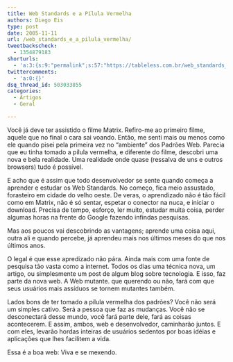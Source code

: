 ```yaml
---
title: Web Standards e a Pílula Vermelha
authors: Diego Eis
type: post
date: 2005-11-11
url: /web_standards_e_a_pilula_vermelha/
tweetbackscheck:
  - 1354879183
shorturls:
  - 'a:3:{s:9:"permalink";s:57:"https://tableless.com.br/web_standards_e_a_pilula_vermelha";s:7:"tinyurl";s:26:"https://tinyurl.com/3lsaobc";s:4:"isgd";s:19:"https://is.gd/3d1qe8";}'
twittercomments:
  - 'a:0:{}'
dsq_thread_id: 503033855
categories:
  - Artigos
  - Geral

---
```

Você já deve ter assistido o filme Matrix. Refiro-me ao primeiro filme, aquele que no final o cara sai voando. Então, me senti mais ou menos como ele quando pisei pela primeira vez no &#8220;ambiente&#8221; dos Padrões Web. Parecia que eu tinha tomado a pílula vermelha, e diferente do filme, descobri uma nova e bela realidade. Uma realidade onde quase (ressalva de uns e outros browsers) tudo é possível. 

E acho que é assim que todo desenvolvedor se sente quando começa a aprender e estudar os Web Standards. No começo, fica meio assustado, forasteiro em cidade do velho oeste. De veras, o aprendizado não é tão fácil como em Matrix, não é só sentar, espetar o conector na nuca, e iniciar o download. Precisa de tempo, esforço, ler muito, estudar muita coisa, perder algumas horas na frente do Google fazendo infindas pesquisas.
  
Mas aos poucos vai descobrindo as vantagens; aprende uma coisa aqui, outra ali e quando percebe, já aprendeu mais nos últimos meses do que nos últimos anos. 

O legal é que esse apredizado não pára. Ainda mais com uma fonte de pesquisa tão vasta como a internet. Todos os dias uma técnica nova, um artigo, ou simplesmente um post de algum blog sobre tecnologia. E isso, faz parte da nova web. A Web mutante. que querendo ou não, fará com que seus usuários mais assíduos se tornem mutantes também. 

Lados bons de ter tomado a pílula vermelha dos padrões? Você não será um simples cativo. Será a pessoa que faz as mudanças. Você não se desconectará desse mundo, você fará parte dele, fará as coisas acontecerem. E assim, ambos, web e desenvolvedor, caminharão juntos. E com eles, levarão hordas inteiras de usuários sedentos por boas idéias e aplicações que lhes facilitem a vida. 

Essa é a boa web: Viva e se mexendo.